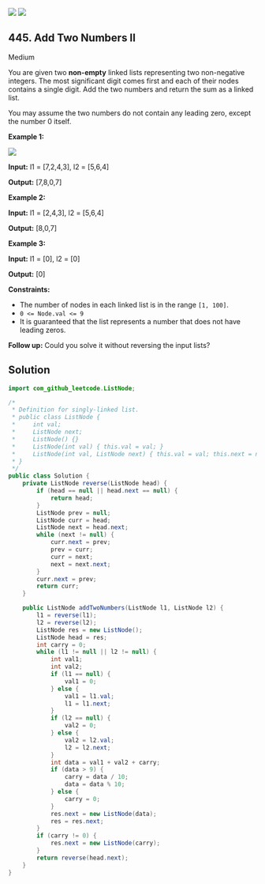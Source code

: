 [![](https://img.shields.io/github/stars/javadev/LeetCode-in-Java?label=Stars&style=flat-square)](https://github.com/javadev/LeetCode-in-Java)
[![](https://img.shields.io/github/forks/javadev/LeetCode-in-Java?label=Fork%20me%20on%20GitHub%20&style=flat-square)](https://github.com/javadev/LeetCode-in-Java/fork)

## 445\. Add Two Numbers II

Medium

You are given two **non-empty** linked lists representing two non-negative integers. The most significant digit comes first and each of their nodes contains a single digit. Add the two numbers and return the sum as a linked list.

You may assume the two numbers do not contain any leading zero, except the number 0 itself.

**Example 1:**

![](https://assets.leetcode.com/uploads/2021/04/09/sumii-linked-list.jpg)

**Input:** l1 = [7,2,4,3], l2 = [5,6,4]

**Output:** [7,8,0,7] 

**Example 2:**

**Input:** l1 = [2,4,3], l2 = [5,6,4]

**Output:** [8,0,7] 

**Example 3:**

**Input:** l1 = [0], l2 = [0]

**Output:** [0] 

**Constraints:**

*   The number of nodes in each linked list is in the range `[1, 100]`.
*   `0 <= Node.val <= 9`
*   It is guaranteed that the list represents a number that does not have leading zeros.

**Follow up:** Could you solve it without reversing the input lists?

## Solution

```java
import com_github_leetcode.ListNode;

/*
 * Definition for singly-linked list.
 * public class ListNode {
 *     int val;
 *     ListNode next;
 *     ListNode() {}
 *     ListNode(int val) { this.val = val; }
 *     ListNode(int val, ListNode next) { this.val = val; this.next = next; }
 * }
 */
public class Solution {
    private ListNode reverse(ListNode head) {
        if (head == null || head.next == null) {
            return head;
        }
        ListNode prev = null;
        ListNode curr = head;
        ListNode next = head.next;
        while (next != null) {
            curr.next = prev;
            prev = curr;
            curr = next;
            next = next.next;
        }
        curr.next = prev;
        return curr;
    }

    public ListNode addTwoNumbers(ListNode l1, ListNode l2) {
        l1 = reverse(l1);
        l2 = reverse(l2);
        ListNode res = new ListNode();
        ListNode head = res;
        int carry = 0;
        while (l1 != null || l2 != null) {
            int val1;
            int val2;
            if (l1 == null) {
                val1 = 0;
            } else {
                val1 = l1.val;
                l1 = l1.next;
            }
            if (l2 == null) {
                val2 = 0;
            } else {
                val2 = l2.val;
                l2 = l2.next;
            }
            int data = val1 + val2 + carry;
            if (data > 9) {
                carry = data / 10;
                data = data % 10;
            } else {
                carry = 0;
            }
            res.next = new ListNode(data);
            res = res.next;
        }
        if (carry != 0) {
            res.next = new ListNode(carry);
        }
        return reverse(head.next);
    }
}
```